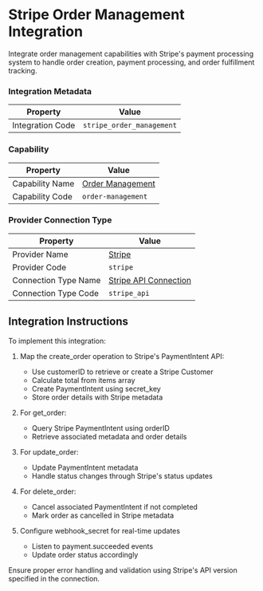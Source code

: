 # Stripe Order Management Integration
Integrate order management capabilities with Stripe's payment processing system to handle order creation, payment processing, and order fulfillment tracking.

### Integration Metadata
| Property | Value |
|----------|------|
| Integration Code | `stripe_order_management` |

### Capability
| Property | Value |
|----------|------|
| Capability Name | [Order Management](../capability/order-management.md) |
| Capability Code | `order-management` |

### Provider Connection Type
| Property | Value |
|----------|------|
| Provider Name | [Stripe](../provider/stripe.md) |
| Provider Code | `stripe` |
| Connection Type Name | [Stripe API Connection](../provider/stripe.md#stripe_api) |
| Connection Type Code | `stripe_api` |

## Integration Instructions
To implement this integration:

1. Map the create_order operation to Stripe's PaymentIntent API:
   - Use customerID to retrieve or create a Stripe Customer
   - Calculate total from items array
   - Create PaymentIntent using secret_key
   - Store order details with Stripe metadata

2. For get_order:
   - Query Stripe PaymentIntent using orderID
   - Retrieve associated metadata and order details

3. For update_order:
   - Update PaymentIntent metadata
   - Handle status changes through Stripe's status updates

4. For delete_order:
   - Cancel associated PaymentIntent if not completed
   - Mark order as cancelled in Stripe metadata

5. Configure webhook_secret for real-time updates
   - Listen to payment.succeeded events
   - Update order status accordingly

Ensure proper error handling and validation using Stripe's API version specified in the connection.